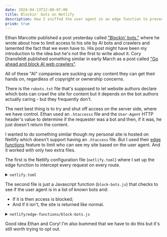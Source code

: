 ```yaml
---
date: 2024-04-13T12:00-07:00
title: Blockin' bots on Netlify
description: How I sniffed the user agent in an edge function to prevent some AI crawlers from accessing my site.
prism: true
---
```


Ethan Marcotte published a post yesterday called ["Blockin' bots."](https://ethanmarcotte.com/wrote/blockin-bots/) where he wrote about how to limit access to his site by AI bots and crawlers and lamented the fact that we even have to. His post might have been my introduction to the idea but he's not the first to write about it. Cory Dransfeldt published something similar in early March as a post called ["Go ahead and block AI web crawlers"](https://coryd.dev/posts/2024/go-ahead-and-block-ai-web-crawlers/).

All of these "AI" companies are sucking up any content they can get their hands on, regardless of copyright or ownership concerns.

There is the `robots.txt` file that's supposed to let website authors declare which bots can crawl the site for content but it depends on the bot authors actually caring - but they frequently don't.

The next best thing is to try and shut off access on the server side, where we have control. Ethan used an `.htaccesss` file and the `User-Agent` HTTP header's value to determine if the requester was a bot and then, if it was, he just doesn't return the content.

I wanted to do something similar though my personal site is hosted on Netlify which doesn't support having an `.htaccess` file. But I used their [edge functions](https://docs.netlify.com/edge-functions/overview/) feature to limit who can see my site based on the user agent. And it worked with only two extra files.

The first is the Netlify configuration file (`netlify.toml`) where I set up the edge function to intercept every request on every route.

<details>
<summary><code>netlify.toml</code></summary>

```toml
[[edge_functions]]
function = "block-bots"
path = "/*"
```

</details>

The second file is just a Javascript function (`block-bots.js`) that checks to see if the user agent is in a list of known bots and:

* If it is then access is blocked;
* And if it isn't, the site is returned like normal.

<details>
<summary><code>netlify/edge-functions/block-bots.js</code></summary>

```js
// inspired (and taken) from ethan marcotte's blog post
// https://ethanmarcotte.com/wrote/blockin-bots/
const botUas = [
  'AdsBot-Google',
  'Amazonbot',
  'anthropic-ai',
  'Applebot',
  'AwarioRssBot',
  'AwarioSmartBot',
  'Bytespider',
  'CCBot',
  'ChatGPT',
  'ChatGPT-User',
  'Claude-Web',
  'ClaudeBot',
  'cohere-ai',
  'DataForSeoBot',
  'Diffbot',
  'FacebookBot',
  'FacebookBot',
  'Google-Extended',
  'GPTBot',
  'ImagesiftBot',
  'magpie-crawler',
  'omgili',
  'Omgilibot',
  'peer39_crawler',
  'PerplexityBot',
  'YouBot'
]

export default async (request, context) => {
  const ua = request.headers.get('user-agent');

  let isBot = false

  botUas.forEach(u => {
    if (ua.toLowerCase().includes(u.toLowerCase())) {
      isBot = true
    }
  })

  const response = isBot ? new Response(null, { status: 401 }) : await context.next();
  return response
};
```

</details>

Good idea Ethan and Cory! I'm also bummed that we have to do this but it's still worth trying to opt out.
